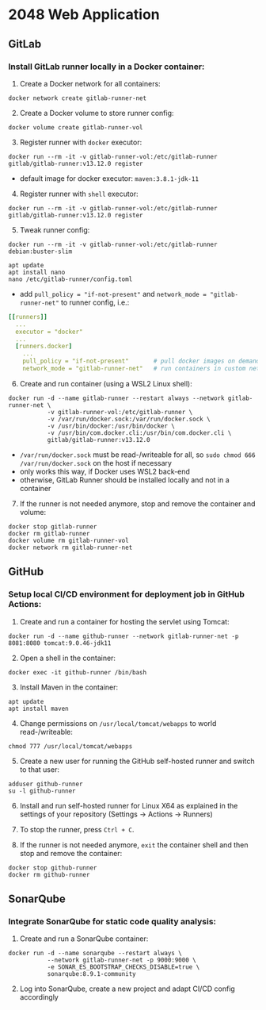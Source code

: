 # 2048 Web Application

## GitLab

### Install GitLab runner locally in a Docker container:

1. Create a Docker network for all containers:
```shell
docker network create gitlab-runner-net
```

2. Create a Docker volume to store runner config:
```shell
docker volume create gitlab-runner-vol
```

3. Register runner with ```docker``` executor:
```shell
docker run --rm -it -v gitlab-runner-vol:/etc/gitlab-runner gitlab/gitlab-runner:v13.12.0 register
```
 * default image for docker executor: ```maven:3.8.1-jdk-11```

4. Register runner with ```shell``` executor:
```shell
docker run --rm -it -v gitlab-runner-vol:/etc/gitlab-runner gitlab/gitlab-runner:v13.12.0 register
```

5. Tweak runner config:
```shell
docker run --rm -it -v gitlab-runner-vol:/etc/gitlab-runner debian:buster-slim

apt update
apt install nano
nano /etc/gitlab-runner/config.toml
```
 * add ```pull_policy = "if-not-present"``` and ```network_mode = "gitlab-runner-net"``` to runner config, i.e.:
```yaml
[[runners]]
  ...
  executor = "docker"
  ...
  [runners.docker]
    ...
    pull_policy = "if-not-present"       # pull docker images on demand and not always
    network_mode = "gitlab-runner-net"   # run containers in custom network
```

6. Create and run container (using a WSL2 Linux shell):
```shell
docker run -d --name gitlab-runner --restart always --network gitlab-runner-net \
           -v gitlab-runner-vol:/etc/gitlab-runner \
           -v /var/run/docker.sock:/var/run/docker.sock \
           -v /usr/bin/docker:/usr/bin/docker \
           -v /usr/bin/com.docker.cli:/usr/bin/com.docker.cli \
           gitlab/gitlab-runner:v13.12.0
```
 * ```/var/run/docker.sock``` must be read-/writeable for all, so ```sudo chmod 666 /var/run/docker.sock``` on the host if necessary
 * only works this way, if Docker uses WSL2 back-end
 * otherwise, GitLab Runner should be installed locally and not in a container

7. If the runner is not needed anymore, stop and remove the container and volume:
```shell
docker stop gitlab-runner
docker rm gitlab-runner
docker volume rm gitlab-runner-vol
docker network rm gitlab-runner-net
```

## GitHub

### Setup local CI/CD environment for deployment job in GitHub Actions:

1. Create and run a container for hosting the servlet using Tomcat:
```shell
docker run -d --name github-runner --network gitlab-runner-net -p 8081:8080 tomcat:9.0.46-jdk11
```

2. Open a shell in the container:
```shell
docker exec -it github-runner /bin/bash
```

3. Install Maven in the container:
```shell
apt update
apt install maven
```

4. Change permissions on ```/usr/local/tomcat/webapps``` to world read-/writeable:
```shell
chmod 777 /usr/local/tomcat/webapps
```

5. Create a new user for running the GitHub self-hosted runner and switch to that user:
```shell
adduser github-runner
su -l github-runner
```

6. Install and run self-hosted runner for Linux X64 as explained in the settings of your repository (Settings &rarr; Actions &rarr; Runners)

7. To stop the runner, press ```Ctrl + C```.

8. If the runner is not needed anymore, ```exit``` the container shell and then stop and remove the container:
```shell
docker stop github-runner
docker rm github-runner
```

## SonarQube

### Integrate SonarQube for static code quality analysis:

1. Create and run a SonarQube container:
```shell
docker run -d --name sonarqube --restart always \
           --network gitlab-runner-net -p 9000:9000 \
           -e SONAR_ES_BOOTSTRAP_CHECKS_DISABLE=true \
           sonarqube:8.9.1-community
```

2. Log into SonarQube, create a new project and adapt CI/CD config accordingly
